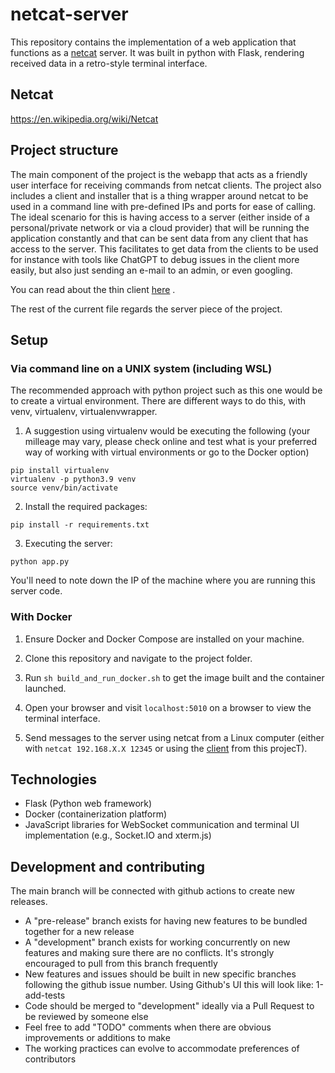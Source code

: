 # netcat-server

This repository contains the implementation of a web application that functions as a [netcat](https://en.wikipedia.org/wiki/Netcat) server. It was built in python with Flask, rendering received data in a retro-style terminal interface.

## Netcat
https://en.wikipedia.org/wiki/Netcat

## Project structure
The main component of the project is the webapp that acts as a friendly user interface for receiving commands from netcat clients. The project also includes a client and installer that is a thing wrapper around netcat to be used in a command line with pre-defined IPs and ports for ease of calling. The ideal scenario for this is having access to a server (either inside of a personal/private network or via a cloud provider) that will be running the application constantly and that can be sent data from any client that has access to the server. This facilitates to get data from the clients to be used for instance with tools like ChatGPT to debug issues in the client more easily, but also just sending an e-mail to an admin, or even googling.

You can read about the thin client [here](/unix_client/Readme.md) .

The rest of the current file regards the server piece of the project.

## Setup

### Via command line on a UNIX system (including WSL)
The recommended approach with python project such as this one would be to create a virtual environment. There are different ways to do this, with venv, virtualenv, virtualenvwrapper.

1. A suggestion using virtualenv would be executing the following (your milleage may vary, please check online and test what is your preferred way of working with virtual environments or go to the Docker option)
```
pip install virtualenv
virtualenv -p python3.9 venv
source venv/bin/activate
```
2. Install the required packages:
```
pip install -r requirements.txt
```
3. Executing the server:
```commandline
python app.py
```
You'll need to note down the IP of the machine where you are running this server code.

### With Docker

1. Ensure Docker and Docker Compose are installed on your machine.

2. Clone this repository and navigate to the project folder.

3. Run `sh build_and_run_docker.sh` to get the image built and the container launched.

5. Open your browser and visit `localhost:5010` on a browser to view the terminal interface.

6. Send messages to the server using netcat from a Linux computer (either with `netcat 192.168.X.X 12345` or using the [client](/unix_client/Readme.md) from this projecT).

## Technologies

- Flask (Python web framework)
- Docker (containerization platform)
- JavaScript libraries for WebSocket communication and terminal UI implementation (e.g., Socket.IO and xterm.js)


## Development and contributing
The main branch will be connected with github actions to create new releases.

- A "pre-release" branch exists for having new features to be bundled together for a new release
- A "development" branch exists for working concurrently on new features and making sure there are no conflicts. It's strongly encouraged to pull from this branch frequently
- New features and issues should be built in new specific branches following the github issue number. Using Github's UI this will look like: 1-add-tests
- Code should be merged to "development" ideally via a Pull Request to be reviewed by someone else
- Feel free to add "TODO" comments when there are obvious improvements or additions to make
- The working practices can evolve to accommodate preferences of contributors
